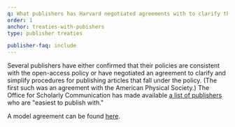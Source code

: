 ```yaml
---
q: What publishers has Harvard negotiated agreements with to clarify the policy and simplify procedures?
order: 1
anchor: treaties-with-pubishers
type: publisher treaties

publisher-faq: include
---
```

Several publishers have either confirmed that their policies are consistent with the open-access policy or have negotiated an agreement to clarify and simplify procedures for publishing articles that fall under the policy. (The first such was an agreement with the American Physical Society.) The Office for Scholarly Communication has made available [a list of publishers]({{site.baseurl}}/publishers/treaties/) who are "easiest to publish with."

A model agreement can be found [here](https://osc.hul.harvard.edu/assets/files/model-pub-agreement-090430.pdf).
